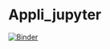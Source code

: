 # Appli_jupyter

[![Binder](https://mybinder.org/badge_logo.svg)](https://mybinder.org/v2/gh/piardito/Appli_jupyter/HEAD)
